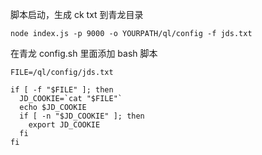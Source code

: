 脚本启动，生成 ck txt 到青龙目录

```node index.js -p 9000 -o YOURPATH/ql/config -f jds.txt```

在青龙 config.sh 里面添加 bash 脚本
```
FILE=/ql/config/jds.txt

if [ -f "$FILE" ]; then
  JD_COOKIE=`cat "$FILE"`
  echo $JD_COOKIE
  if [ -n "$JD_COOKIE" ]; then
    export JD_COOKIE
  fi
fi
```